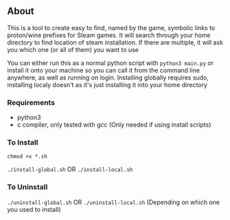 ## About
This is a tool to create easy to find, named by the game, symbolic links to proton/wine prefixes for Steam games.
It will search through your home directory to find location of steam installation. If there are multiple, it will ask you which one (or all of them) you want to use

You can either run this as a normal python script with `python3 main.py` or install it onto your machine so you can call it from the command line anywhere, as well as running on login.
Installing globally requires sudo, installing localy doesn't as it's just installing it into your home directory

### Requirements
 - python3
 - c compiler, only tested with gcc (Only needed if using install scripts)

### To Install
`chmod +x *.sh`

`./install-global.sh` OR `./install-local.sh`

### To Uninstall
`./uninstall-global.sh` OR `./uninstall-local.sh` (Depending on which one you used to install)
